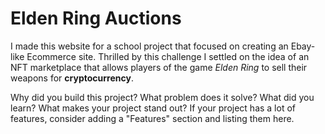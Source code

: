 # Elden Ring Auctions

I made this website for a school project that focused on creating an Ebay-like Ecommerce site. Thrilled by this challenge I settled on the idea of an NFT marketplace that allows players of the game *Elden Ring* to sell their weapons for **cryptocurrency**.

Why did you build this project?
What problem does it solve?
What did you learn?
What makes your project stand out?
If your project has a lot of features, consider adding a "Features" section and listing them here.
